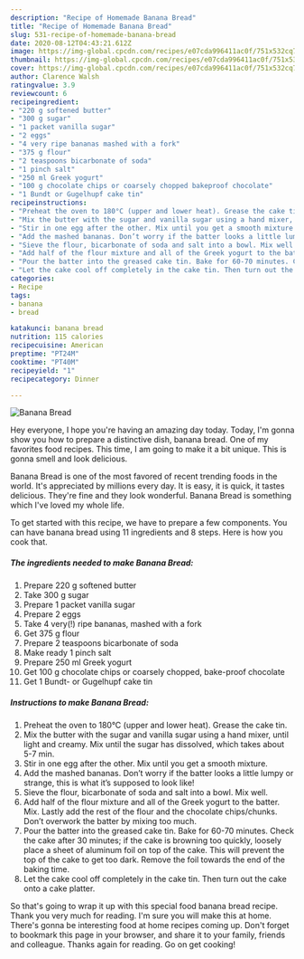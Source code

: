 ```yaml
---
description: "Recipe of Homemade Banana Bread"
title: "Recipe of Homemade Banana Bread"
slug: 531-recipe-of-homemade-banana-bread
date: 2020-08-12T04:43:21.612Z
image: https://img-global.cpcdn.com/recipes/e07cda996411ac0f/751x532cq70/banana-bread-recipe-main-photo.jpg
thumbnail: https://img-global.cpcdn.com/recipes/e07cda996411ac0f/751x532cq70/banana-bread-recipe-main-photo.jpg
cover: https://img-global.cpcdn.com/recipes/e07cda996411ac0f/751x532cq70/banana-bread-recipe-main-photo.jpg
author: Clarence Walsh
ratingvalue: 3.9
reviewcount: 6
recipeingredient:
- "220 g softened butter"
- "300 g sugar"
- "1 packet vanilla sugar"
- "2 eggs"
- "4 very ripe bananas mashed with a fork"
- "375 g flour"
- "2 teaspoons bicarbonate of soda"
- "1 pinch salt"
- "250 ml Greek yogurt"
- "100 g chocolate chips or coarsely chopped bakeproof chocolate"
- "1 Bundt or Gugelhupf cake tin"
recipeinstructions:
- "Preheat the oven to 180°C (upper and lower heat). Grease the cake tin."
- "Mix the butter with the sugar and vanilla sugar using a hand mixer, until light and creamy. Mix until the sugar has dissolved, which takes about 5-7 min."
- "Stir in one egg after the other. Mix until you get a smooth mixture."
- "Add the mashed bananas. Don’t worry if the batter looks a little lumpy or strange, this is what it’s supposed to look like!"
- "Sieve the flour, bicarbonate of soda and salt into a bowl. Mix well."
- "Add half of the flour mixture and all of the Greek yogurt to the batter. Mix. Lastly add the rest of the flour and the chocolate chips/chunks. Don’t overwork the batter by mixing too much."
- "Pour the batter into the greased cake tin. Bake for 60-70 minutes. Check the cake after 30 minutes; if the cake is browning too quickly, loosely place a sheet of aluminum foil on top of the cake. This will prevent the top of the cake to get too dark. Remove the foil towards the end of the baking time."
- "Let the cake cool off completely in the cake tin. Then turn out the cake onto a cake platter."
categories:
- Recipe
tags:
- banana
- bread

katakunci: banana bread 
nutrition: 115 calories
recipecuisine: American
preptime: "PT24M"
cooktime: "PT40M"
recipeyield: "1"
recipecategory: Dinner

---
```



![Banana Bread](https://img-global.cpcdn.com/recipes/e07cda996411ac0f/751x532cq70/banana-bread-recipe-main-photo.jpg)

Hey everyone, I hope you're having an amazing day today. Today, I'm gonna show you how to prepare a distinctive dish, banana bread. One of my favorites food recipes. This time, I am going to make it a bit unique. This is gonna smell and look delicious.



Banana Bread is one of the most favored of recent trending foods in the world. It's appreciated by millions every day. It is easy, it is quick, it tastes delicious. They're fine and they look wonderful. Banana Bread is something which I've loved my whole life.


To get started with this recipe, we have to prepare a few components. You can have banana bread using 11 ingredients and 8 steps. Here is how you cook that.

<!--inarticleads1-->

##### The ingredients needed to make Banana Bread:

1. Prepare 220 g softened butter
1. Take 300 g sugar
1. Prepare 1 packet vanilla sugar
1. Prepare 2 eggs
1. Take 4 very(!) ripe bananas, mashed with a fork
1. Get 375 g flour
1. Prepare 2 teaspoons bicarbonate of soda
1. Make ready 1 pinch salt
1. Prepare 250 ml Greek yogurt
1. Get 100 g chocolate chips or coarsely chopped, bake-proof chocolate
1. Get 1 Bundt- or Gugelhupf cake tin




<!--inarticleads2-->

##### Instructions to make Banana Bread:

1. Preheat the oven to 180°C (upper and lower heat). Grease the cake tin.
1. Mix the butter with the sugar and vanilla sugar using a hand mixer, until light and creamy. Mix until the sugar has dissolved, which takes about 5-7 min.
1. Stir in one egg after the other. Mix until you get a smooth mixture.
1. Add the mashed bananas. Don’t worry if the batter looks a little lumpy or strange, this is what it’s supposed to look like!
1. Sieve the flour, bicarbonate of soda and salt into a bowl. Mix well.
1. Add half of the flour mixture and all of the Greek yogurt to the batter. Mix. Lastly add the rest of the flour and the chocolate chips/chunks. Don’t overwork the batter by mixing too much.
1. Pour the batter into the greased cake tin. Bake for 60-70 minutes. Check the cake after 30 minutes; if the cake is browning too quickly, loosely place a sheet of aluminum foil on top of the cake. This will prevent the top of the cake to get too dark. Remove the foil towards the end of the baking time.
1. Let the cake cool off completely in the cake tin. Then turn out the cake onto a cake platter.




So that's going to wrap it up with this special food banana bread recipe. Thank you very much for reading. I'm sure you will make this at home. There's gonna be interesting food at home recipes coming up. Don't forget to bookmark this page in your browser, and share it to your family, friends and colleague. Thanks again for reading. Go on get cooking!
